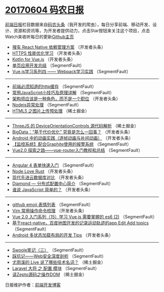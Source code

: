 # [20170604 码农日报](http://hao.caibaojian.com/date/2017/06/04)

[前端日报](http://caibaojian.com/c/news)栏目数据来自[码农头条](http://hao.caibaojian.com/)（我开发的爬虫），每日分享前端、移动开发、设计、资源和资讯等，为开发者提供动力，点击Star按钮来关注这个项目，点击Watch来收听每日的更新[Github主页](https://github.com/kujian/frontendDaily)
* [搜车 React Native 依赖管理方案](http://hao.caibaojian.com/40141.html) （开发者头条）
* [HTTPS 性能优化学习](http://hao.caibaojian.com/40133.html) （开发者头条）
* [Kotlin for Vue.js](http://hao.caibaojian.com/40135.html) （开发者头条）
* [单页应用开发总结](http://hao.caibaojian.com/40117.html) （SegmentFault）
* [Vue.js学习系列四 —— Webpack学习实践](http://hao.caibaojian.com/40118.html) （SegmentFault）

***
* [前端必须知道的http缓存](http://hao.caibaojian.com/40120.html) （SegmentFault）
* [常用JavaScript小技巧及原理详解](http://hao.caibaojian.com/40111.html) （SegmentFault）
* [架构师应该是一种角色，而不是一个职位](http://hao.caibaojian.com/40134.html) （开发者头条）
* [Nodejs异常处理](http://hao.caibaojian.com/40124.html) （SegmentFault）
* [HTML5 之图片上传预处理](http://hao.caibaojian.com/40099.html) （稀土掘金）

***
* [ThreeJS 的 DeviceOrientationControls 源代码解析](http://hao.caibaojian.com/40100.html) （稀土掘金）
* [BigData：“基于代价优化” 究竟是怎么一回事？](http://hao.caibaojian.com/40136.html) （开发者头条）
* [Android 中的动画实践（逐帧动画与补间动画）](http://hao.caibaojian.com/40142.html) （开发者头条）
* [【监控系统】配合Graphite使用的报警系统](http://hao.caibaojian.com/40123.html) （SegmentFault）
* [Vue2.0 探索之路——vue-router入门教程和总结](http://hao.caibaojian.com/40125.html) （SegmentFault）

***
* [Angular 4 表单快速入门](http://hao.caibaojian.com/40115.html) （SegmentFault）
* [Node Love Rust](http://hao.caibaojian.com/40137.html) （开发者头条）
* [现代先进云数据库对比](http://hao.caibaojian.com/40139.html) （开发者头条）
* [Diamond &#8212; 分布式配置中心简介](http://hao.caibaojian.com/40119.html) （SegmentFault）
* [谁说 JavaScript 简单的？](http://hao.caibaojian.com/40130.html) （开发者头条）

***
* [github emoji 表情列表](http://hao.caibaojian.com/40109.html) （SegmentFault）
* [Vim 常用操作命令梳理](http://hao.caibaojian.com/40131.html) （开发者头条）
* [Vue 2.0 入门系列（15）学习 Vue.js 需要掌握的 es6 (2)](http://hao.caibaojian.com/40110.html) （SegmentFault）
* [基于react-native，百度地图开发的记录运动轨迹的app Edit Add topics](http://hao.caibaojian.com/40121.html) （SegmentFault）
* [Android 多状态加载布局的开发 Tips](http://hao.caibaojian.com/40132.html) （开发者头条）

***
* [Swoole笔记（三）](http://hao.caibaojian.com/40113.html) （SegmentFault）
* [踩坑记——Web安全深度剖析](http://hao.caibaojian.com/40114.html) （SegmentFault）
* [尤雨溪的 Live 说了哪些技术名词？](http://hao.caibaojian.com/40101.html) （稀土掘金）
* [Laravel 大将 之 配置 模块](http://hao.caibaojian.com/40116.html) （SegmentFault）
* [读Zepto源码之操作DOM](http://hao.caibaojian.com/40102.html) （稀土掘金）

日报维护作者：[前端开发博客](http://caibaojian.com/) 